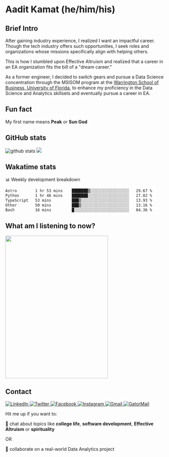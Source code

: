 # Aadit Kamat (he/him/his)

## Brief Intro
After gaining industry experience, I realized I want an impactful career. Though the tech industry offers such opportunities, I seek roles and organizations whose missions specifically align with helping others.

This is how I stumbled upon Effective Altruism and realized that a career in an EA organization fits the bill of a "dream career."

As a former engineer, I decided to switch gears and pursue a Data Science concentration through the MSISOM program at the [Warrington School of Business, University of Florida](https://warrington.ufl.edu/), to enhance my proficiency in the Data Science and Analytics skillsets and eventually pursue a career in EA.

## Fun fact
My first name means **Peak** or **Sun God**

## GitHub stats
<div>
<img src="https://github-profile-trophy.vercel.app/?username=aaditkamat&theme=onedark" alt="github stats" /> 
<img src="https://github-readme-streak-stats.herokuapp.com/?user=aaditkamat&theme=react" />
</div>

## Wakatime stats
📊 Weekly development breakdown
<!--START_SECTION:waka-->

```txt
Astro        1 hr 53 mins    ███████▒░░░░░░░░░░░░░░░░░   29.67 %
Python       1 hr 46 mins    ███████░░░░░░░░░░░░░░░░░░   27.82 %
TypeScript   53 mins         ███▒░░░░░░░░░░░░░░░░░░░░░   13.93 %
Other        50 mins         ███▒░░░░░░░░░░░░░░░░░░░░░   13.16 %
Bash         16 mins         █░░░░░░░░░░░░░░░░░░░░░░░░   04.36 %
```

<!--END_SECTION:waka-->

## What am I listening to now?
<img width="320" height="445" src="https://spotify-github-profile.vercel.app/api/view?uid=21w5qrmgsdsccbhg24a2x3fhi&cover_image=true&theme=default&show_offline=false&background_color=121212&interchange=false">

## Contact
<p>
<a href="https://www.linkedin.com/in/aaditkamat">
		<img alt="LinkedIn" src="https://img.shields.io/badge/LinkedIn-0077B5?style=for-the-badge&logo=linkedin&logoColor=white" />
</a>
<a href="https://twitter.com/aaditkamat">
		<img alt="Twitter" src="https://img.shields.io/badge/Twitter-1DA1F2?style=for-the-badge&logo=twitter&logoColor=white" />
</a>
<a href="https://facebook.com/AaditKam">
		<img alt="Facebook" src="https://img.shields.io/badge/Facebook-1877F2?style=for-the-badge&logo=facebook&logoColor=white" />
</a>
<a href="https://instagram.com/aadit_kamat/">
  <img alt="Instagram" src="https://img.shields.io/badge/Instagram-E4405F?style=for-the-badge&logo=instagram&logoColor=white"/>
</a>
<a href="mailto:playful_gambit0f@icloud.com">
   <img alt="Gmail" src="https://img.shields.io/badge/Gmail-D14836?style=for-the-badge&logo=gmail&logoColor=white"/>
</a>
<a href="mailto:aadit.kamat@ufl.edu">
   <img alt="GatorMail" src="https://img.shields.io/badge/Microsoft_Outlook-0078D4?style=for-the-badge&logo=microsoft-outlook&logoColor=white"/>
</a>
</p>

Hit me up if you want to:

💬 chat about topics like **college life**, **software development**, **Effective Altruism** or **spirituality**

OR

👯 collaborate on a real-world Data Analytics project
